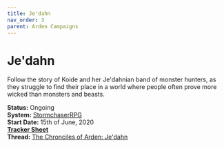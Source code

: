 ```yaml
---
title: Je'dahn
nav_order: 3
parent: Arden Campaigns
---
```

  
# Je'dahn
Follow the story of Koide and her Je'dahnian band of monster hunters, as they struggle to find their place in a world where people often prove more wicked than monsters and beasts.

**Status:** Ongoing<br>
**System:** [StormchaserRPG](https://stormchaserroleplaying.com/stormchaserRPG/)<br>
**Start Date:** 15th of June, 2020<br>
[**Tracker Sheet**](https://docs.google.com/spreadsheets/d/1S63iP3mTCCbFQrudfzjZQJZJuPtr2NRn8nCPp0x_1iA/edit#gid=1756785175)<br>
**Thread:** [The Chronciles of Arden: Je'dahn](https://discord.com/channels/476843342001602570/722185316370350253)
